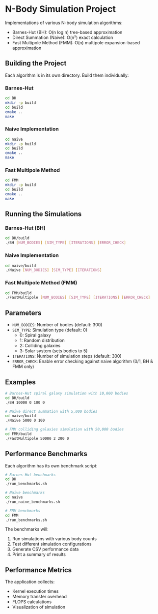 # N-Body Simulation Project

Implementations of various N-body simulation algorithms:
- Barnes-Hut (BH): O(n log n) tree-based approximation
- Direct Summation (Naive): O(n²) exact calculation
- Fast Multipole Method (FMM): O(n) multipole expansion-based approximation

## Building the Project

Each algorithm is in its own directory. Build them individually:

### Barnes-Hut

```bash
cd BH
mkdir -p build
cd build
cmake ..
make
```

### Naive Implementation

```bash
cd naive
mkdir -p build
cd build
cmake ..
make
```

### Fast Multipole Method

```bash
cd FMM
mkdir -p build
cd build
cmake ..
make
```

## Running the Simulations

### Barnes-Hut (BH)

```bash
cd BH/build
./BH [NUM_BODIES] [SIM_TYPE] [ITERATIONS] [ERROR_CHECK]
```

### Naive Implementation

```bash
cd naive/build
./Naive [NUM_BODIES] [SIM_TYPE] [ITERATIONS]
```

### Fast Multipole Method (FMM)

```bash
cd FMM/build
./FastMultipole [NUM_BODIES] [SIM_TYPE] [ITERATIONS] [ERROR_CHECK]
```

## Parameters

- `NUM_BODIES`: Number of bodies (default: 300)
- `SIM_TYPE`: Simulation type (default: 0)
  - 0: Spiral galaxy
  - 1: Random distribution
  - 2: Colliding galaxies
  - 3: Solar system (sets bodies to 5)
- `ITERATIONS`: Number of simulation steps (default: 300)
- `ERROR_CHECK`: Enable error checking against naive algorithm (0/1, BH & FMM only)

## Examples

```bash
# Barnes-Hut spiral galaxy simulation with 10,000 bodies
cd BH/build
./BH 10000 0 100 0

# Naive direct summation with 5,000 bodies
cd naive/build
./Naive 5000 0 100

# FMM colliding galaxies simulation with 50,000 bodies
cd FMM/build
./FastMultipole 50000 2 200 0
```

## Performance Benchmarks

Each algorithm has its own benchmark script:

```bash
# Barnes-Hut benchmarks
cd BH
./run_benchmarks.sh

# Naive benchmarks
cd naive
./run_naive_benchmarks.sh

# FMM benchmarks
cd FMM
./run_benchmarks.sh
```

The benchmarks will:
1. Run simulations with various body counts
2. Test different simulation configurations
3. Generate CSV performance data
4. Print a summary of results

## Performance Metrics

The application collects:
- Kernel execution times
- Memory transfer overhead
- FLOPS calculations
- Visualization of simulation
